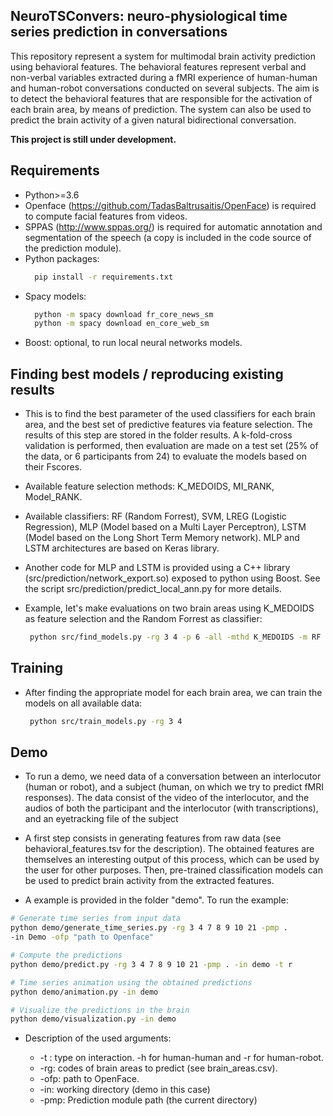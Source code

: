 <!--- ## Introduction --->
## NeuroTSConvers: neuro-physiological time series prediction in conversations
This repository represent a system for multimodal brain activity prediction using behavioral features. The behavioral features represent verbal and non-verbal variables extracted during a fMRI experience of human-human and human-robot conversations conducted on several subjects.
The aim is to detect the behavioral features that are responsible for the activation of each brain area, by means of prediction. The system can also be used to predict the brain activity of a given natural bidirectional conversation.  

__This project is still under development.__


## Requirements
  * Python>=3.6
  * Openface  (https://github.com/TadasBaltrusaitis/OpenFace) is required to compute facial features from videos.
  * SPPAS (http://www.sppas.org/) is required for automatic annotation and segmentation of the speech (a copy is included in the code source of the prediction module).
  * Python packages:
    ```bash
      pip install -r requirements.txt
    ```
  * Spacy  models:
    ```bash
      python -m spacy download fr_core_news_sm
      python -m spacy download en_core_web_sm
    ```
  * Boost: optional, to run local neural networks models.


## Finding best models / reproducing existing results
  * This is to find the best parameter of the used classifiers for each brain area, and the best set of predictive features via feature selection. The results of this step are stored in the folder results. A k-fold-cross validation is performed, then evaluation are made on a test set (25% of the data, or 6 participants from 24) to evaluate the models based on their Fscores.

  * Available feature selection methods: K_MEDOIDS, MI_RANK, Model_RANK.
  * Available classifiers: RF (Random Forrest), SVM, LREG (Logistic Regression), MLP (Model based on a Multi Layer Perceptron), LSTM (Model based on the Long Short Term Memory network). MLP and LSTM architectures are based on Keras library.

  * Another code for MLP  and LSTM is provided using a C++ library (src/prediction/network_export.so) exposed to python using Boost. See the script src/prediction/predict_local_ann.py for more details.

  * Example, let's make evaluations on two brain areas using K_MEDOIDS as feature selection and the Random Forrest as classifier:
    ```bash
     python src/find_models.py -rg 3 4 -p 6 -all -mthd K_MEDOIDS -m RF
    ```

## Training
  * After finding the appropriate model for each brain area, we can train the models on all available data:
    ```bash
     python src/train_models.py -rg 3 4
    ```
## Demo
  * To run a demo, we need data of a conversation between an interlocutor (human or robot), and a subject (human, on which we try to predict fMRI responses). The data consist of the video of the interlocutor, and the audios of both the participant and the interlocutor (with transcriptions), and an eyetracking file of the subject

  * A first step consists in generating features from raw data (see behavioral_features.tsv for the description). The obtained features are themselves an interesting output of this process, which can be used by the user for other purposes.
  Then, pre-trained classification models can be used to predict brain activity from the extracted features.

  * A example is provided in the folder "demo". To run the example:

  ```bash
  # Generate time series from input data
  python demo/generate_time_series.py -rg 3 4 7 8 9 10 21 -pmp .
  -in Demo -ofp "path to Openface"

  # Compute the predictions
  python demo/predict.py -rg 3 4 7 8 9 10 21 -pmp . -in demo -t r

  # Time series animation using the obtained predictions
  python demo/animation.py -in demo

  # Visualize the predictions in the brain
  python demo/visualization.py -in demo
  ```

  * Description of the used arguments:

    * -t : type on interaction. -h for human-human and -r for human-robot.
    * -rg: codes of brain areas to predict (see brain_areas.csv).
    * -ofp: path to OpenFace.
    * -in: working directory (demo in this case)
    * -pmp: Prediction module path (the current directory)
